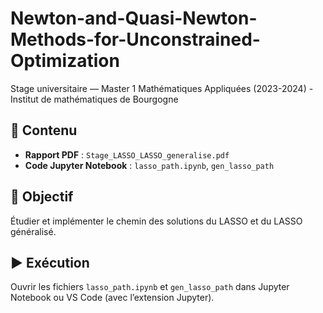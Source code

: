 # Newton-and-Quasi-Newton-Methods-for-Unconstrained-Optimization


Stage universitaire — Master 1 Mathématiques Appliquées (2023-2024) - Institut de mathématiques de Bourgogne

## 📂 Contenu
- **Rapport PDF** : `Stage_LASSO_LASSO_generalise.pdf`
- **Code Jupyter Notebook** : `lasso_path.ipynb`, `gen_lasso_path`

## 🎯 Objectif
Étudier et implémenter le chemin des solutions du LASSO et du LASSO généralisé.

## ▶️ Exécution
Ouvrir les fichiers `lasso_path.ipynb` et `gen_lasso_path` dans Jupyter Notebook ou
VS Code (avec l’extension Jupyter).
